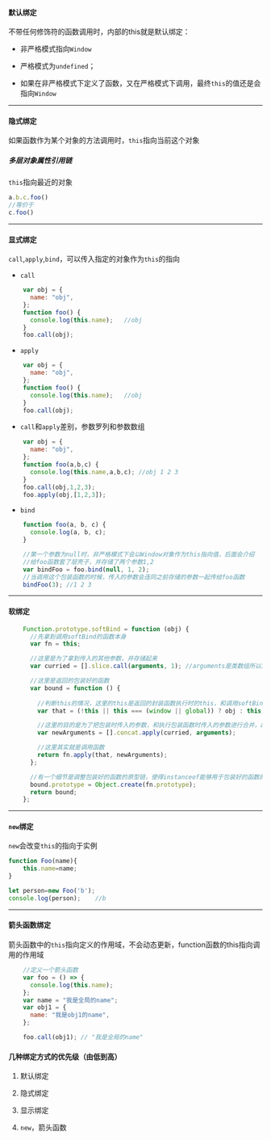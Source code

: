 #### 默认绑定

不带任何修饰符的函数调用时，内部的this就是默认绑定：



- 非严格模式指向`Window`
- 严格模式为`undefined`；

- 如果在非严格模式下定义了函数，又在严格模式下调用，最终`this`的值还是会指向`Window`

------

#### 隐式绑定

如果函数作为某个对象的方法调用时，`this`指向当前这个对象



##### 多层对象属性引用链

`this`指向最近的对象



```javascript
a.b.c.foo()
//等价于
c.foo()
```

------

#### 显式绑定

`call`,`apply`,`bind`，可以传入指定的对象作为`this`的指向



- `call`



```javascript
    var obj = {
      name: "obj",
    };
    function foo() {
      console.log(this.name);	//obj
    }
    foo.call(obj);
```



- `apply`



```javascript
    var obj = {
      name: "obj",
    };
    function foo() {
      console.log(this.name);	//obj
    }
    foo.call(obj);
```



- `call`和`apply`差别，参数罗列和参数数组



```javascript
    var obj = {
      name: "obj",
    };
    function foo(a,b,c) {
      console.log(this.name,a,b,c);	//obj 1 2 3
    }
    foo.call(obj,1,2,3);
    foo.apply(obj,[1,2,3]);
```



- `bind`



```javascript
    function foo(a, b, c) {
      console.log(a, b, c);
    }

    //第一个参数为null时，非严格模式下会以Window对象作为this指向值，后面会介绍
    //给foo函数套了层壳子，并存储了两个参数1,2
    var bindFoo = foo.bind(null, 1, 2);
    //当调用这个包装函数的时候，传入的参数会连同之前存储的参数一起传给foo函数
    bindFoo(3); //1 2 3
```

------

#### 软绑定

```javascript
    Function.prototype.softBind = function (obj) {
      //先拿到调用softBind的函数本身
      var fn = this;

      //这里是为了拿到传入的其他参数，并存储起来
      var curried = [].slice.call(arguments, 1); //arguments是类数组所以没有slice方法

      //这里是返回的包装好的函数
      var bound = function () {
        
        //判断this的情况，这里的this是返回的封装函数执行时的this，和调用softBind函数时的this不同
        var that = (!this || this === (window || global)) ? obj : this; //判断this是否空，同时考虑node环境

        //这里的目的是为了把包装时传入的参数，和执行包装函数时传入的参数进行合并，arguments和之前的arguments不同
        var newArguments = [].concat.apply(curried, arguments);

        //这里其实就是调用函数
        return fn.apply(that, newArguments);
      };

      //有一个细节是调整包装好的函数的原型链，使得instanceof能够用于包装好的函数的判断
      bound.prototype = Object.create(fn.prototype);
      return bound;
    };
```

------

#### `new`绑定

`new`会改变`this`的指向于实例



```javascript
function Foo(name){
	this.name=name;
}

let person=new Foo('b');
console.log(person);	//b
```

------

#### 箭头函数绑定

箭头函数中的`this`指向定义的作用域，不会动态更新，function函数的this指向调用的作用域



```javascript
    //定义一个箭头函数
    var foo = () => {
      console.log(this.name);
    };
    var name = "我是全局的name";
    var obj1 = {
      name: "我是obj1的name",
    };

    foo.call(obj1); // "我是全局的name"
```



#### 几种绑定方式的优先级（由低到高）



1. 默认绑定
2. 隐式绑定

1. 显示绑定
2. `new`，箭头函数
